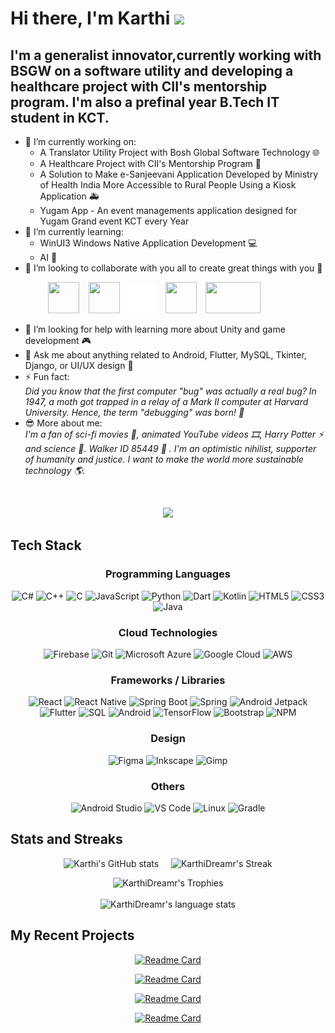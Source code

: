 # Hi there, I'm Karthi <img src="https://media.giphy.com/media/hvRJCLFzcasrR4ia7z/giphy.gif" width="30px">

## I'm a generalist innovator,currently working with BSGW on a software utility and developing a healthcare project with CII's mentorship program. I'm also a prefinal year B.Tech IT student in KCT.

- 🔭 I’m currently working on:
  - A Translator Utility Project with Bosh Global Software Technology 🌐
  - A Healthcare Project with CII's Mentorship Program 🏥
  - A Solution to Make e-Sanjeevani Application Developed by Ministry of Health India More Accessible to Rural People Using a Kiosk Application 🚑
  - Yugam App - An event managements application designed for Yugam Grand event KCT every Year
- 🌱 I’m currently learning:
  - WinUI3 Windows Native Application Development 💻
  - AI 🧠
- 👯 I’m looking to collaborate with you all to create great things with you 🙌
  
&emsp;&emsp;&emsp;&emsp; <a href="https://www.linkedin.com/in/karthidreamr/"><img src="https://logospng.org/download/linkedin/logo-linkedin-icon-4096.png" width="50" height="50" /></a>
&ensp;
<a href="https://stackexchange.com/users/25128898/karthidreamr"><img src="https://cdn2.iconfinder.com/data/icons/social-icons-color/512/stackoverflow-1024.png" width="50" height="50" /></a>  &ensp;
<a href="https://twitter.com/KarthiDreamr"><img src="twitter_white_very_small.png" width="43" height="46" /></a>
&ensp;
<a href="https://www.reddit.com/user/KarthiDreamr"><img src="https://www.elementaryos-fr.org/wp-content/uploads/2019/08/logo-reddit-600x600.png" width="50" height="50" /></a>
&ensp;
<a href="mailto:karthidreamr@gmail.com"><img src="https://logos-world.net/wp-content/uploads/2020/11/Gmail-Logo.png" width="88" height="50" /></a> 
- 🤔 I’m looking for help with learning more about Unity and game development 🎮
- 💬 Ask me about anything related to Android, Flutter, MySQL, Tkinter, Django, or UI/UX design 📱
- ⚡ Fun fact: <br>
   _Did you know that the first computer "bug" was actually a real bug? In 1947, a moth got trapped in a relay of a Mark II computer at Harvard University. Hence, the term "debugging" was born! 🐞_
- 😎 More about me: <br>
  _I'm a fan of sci-fi movies 🎥, animated YouTube videos 🎞️, Harry Potter ⚡ and science 🔬. Walker ID 85449 :guitar: . I'm an optimistic nihilist, supporter of humanity and justice. I want to make the world more sustainable technology 🌎._
  
</br>
<div align="center">
  
![](https://komarev.com/ghpvc/?username=KarthiDreamr&color=blueviolet)

</div>

  ## Tech Stack

<div align="center">

  ### Programming Languages
![C#](https://img.shields.io/badge/c%23-8A2BE2?logo=csharp&style=flat) ![C++](https://img.shields.io/badge/c++-%2300599C.svg?style=flat&logo=c%2B%2B&logoColor=white&color=044F88) ![C](https://img.shields.io/badge/c-%2300599C.svg?style=flat&logo=c&logoColor=white&color=8A2BE2) ![JavaScript](https://img.shields.io/badge/javascript-%23323330.svg?style=flat&logo=javascript&logoColor=F7DF1E) ![Python](https://img.shields.io/badge/python-3670A0?style=flat&logo=python&logoColor=ffdd54&color=306998) ![Dart](https://img.shields.io/badge/dart-%230175C2.svg?style=flat&logo=dart&logoColor=white&color=8B4513) ![Kotlin](https://img.shields.io/badge/kotlin-%230095D5.svg?style=flat&logo=kotlin&logoColor=white&color=FFD700) ![HTML5](https://img.shields.io/badge/html5-%23E34F26.svg?style=flat&logo=html5&logoColor=white&color=8A2BE2) ![CSS3](https://img.shields.io/badge/css3-%231572B6.svg?style=flat&logo=css3&logoColor=white&color=00FF00) ![Java](https://custom-icon-badges.demolab.com/badge/java-blue.svg?logo=java_logo&logoColor=white)

  ### Cloud Technologies
![Firebase](https://img.shields.io/badge/firebase-%23039BE5.svg?style=flat&logo=firebase&color=039be5) ![Git](https://img.shields.io/badge/git-%23F05033.svg?style=flat&logo=git&logoColor=white&color=F1502F) ![Microsoft Azure](https://img.shields.io/badge/microsoftazure-%230078D4.svg?style=flat&logo=microsoft-azure&logoColor=white&color=007FFF) ![Google Cloud](https://img.shields.io/badge/googlecloud-%234285F4.svg?style=flat&logo=google-cloud&logoColor=white&color=8A2BE2) ![AWS](https://img.shields.io/badge/aws-%23FF9900.svg?style=flat&logo=amazon-aws&logoColor=white&color=00FF00) 

  ### Frameworks / Libraries
![React](https://img.shields.io/badge/react-%2320232a.svg?style=flat&logo=react&logoColor=61DAFB0) ![React Native](https://img.shields.io/badge/react_native-%2320232a.svg?style=flat&logo=react&logoColor=61DAFB) ![Spring Boot](https://img.shields.io/badge/springboot-%236DB33F.svg?style=flat&logo=spring-boot&color=FFD700) ![Spring](https://img.shields.io/badge/spring-%236DB33F.svg?style=flat&logo=spring&logoColor=white&color=8A2BE2) ![Android Jetpack](https://img.shields.io/badge/Jetpack_Compose-%2300599C.svg?logo=jetpackcompose&color=00FF00) ![Flutter](https://img.shields.io/badge/Flutter-%2302569B.svg?style=flat&logo=Flutter&logoColor=white&color=FF4500) ![SQL](https://img.shields.io/badge/mysql-%2300f.svg?style=flat&logo=mysql&logoColor=white&color=8A2BE2)  ![Android](https://img.shields.io/badge/android-%233DDC84.svg?style=flat&logo=android&logoColor=white&color=FFD700) ![TensorFlow](https://img.shields.io/badge/TensorFlow-%23FF6F00.svg?style=flat&logo=TensorFlow&logoColor=white&color=8A2BE2) ![Bootstrap](https://img.shields.io/badge/bootstrap-%23563D7C.svg?style=flat&logo=bootstrap&logoColor=white) ![NPM](https://img.shields.io/badge/node.js-6DA55F?style=flat&logo=node.js&logoColor=white)

### Design
![Figma](https://img.shields.io/badge/figma-%23F24E1E.svg?style=flat&logo=figma&logoColor=white&color=00FF00) ![Inkscape](https://img.shields.io/badge/Inkscape-e0e0e0?style=flat&logo=inkscape&logoColor=080A13&color=FF4500) ![Gimp](https://img.shields.io/badge/Gimp-657D8B?style=flat&logo=gimp&logoColor=FFFFFF&color=8B4513)

  ### Others
 ![Android Studio](https://img.shields.io/badge/Android%20Studio-3DDC84.svg?style=flat&logo=android-studio&logoColor=white&color=8B4513) ![VS Code](https://img.shields.io/badge/Visual%20Studio%20Code-0078d7.svg?style=flat&logo=visual-studio-code&logoColor=white&color=FFD700)  ![Linux](https://img.shields.io/badge/linux-%23FCC624.svg?style=flat&logo=linux&logoColor=black&color=00FF00) ![Gradle](https://img.shields.io/badge/Gradle-02303A.svg?style=flat&logo=Gradle&logoColor=white)


</div>

## Stats and Streaks

<div align="center">
  
  ![Karthi's GitHub stats](https://github-readme-stats.vercel.app/api?username=karthidreamr&show_icons=true&show=prs_merged,prs_merged_percentage&theme=github_dark) &nbsp; &nbsp;
  ![KarthiDreamr's Streak](http://github-readme-streak-stats.herokuapp.com?user=KarthiDreamr&theme=github-dark&date_format=j%20M%5B%20Y%5D&border=FFFFFF&ring=4C8EDA&stroke=FFFFFF&dates=1D64D0)

  <!-- ![Karthi's Github Streak🔥 ](https://github-readme-streak-stats.herokuapp.com/?user=KarthiDreamr&theme=github-dark) -->
  ![KarthiDreamr's Trophies](https://github-profile-trophy.vercel.app/?username=KarthiDreamr&rank=-B&column=-1&no-frame=true&margin-w=10)  
  </br>
  ![KarthiDreamr's language stats](https://github-readme-stats.vercel.app/api/top-langs/?username=KarthiDreamr&theme=github_dark)
    
</div>

<!-- ## Top Languages

![Top Langs](https://github-readme-stats.vercel.app/api/top-langs/?username=karthidreamr&theme=github_dark) -->


## My Recent Projects

<div align="center">

[![Readme Card](https://github-readme-stats.vercel.app/api/pin/?username=karthidreamr&repo=DashNotes&theme=github_dark)](https://github.com/karthidreamr/DashNotes)

[![Readme Card](https://github-readme-stats.vercel.app/api/pin/?username=karthidreamr&repo=Graminconnect&theme=github_dark)](https://github.com/karthidreamr/Graminconnect)

[![Readme Card](https://github-readme-stats.vercel.app/api/pin/?username=karthidreamr&repo=UCare&theme=github_dark)](https://github.com/karthidreamr/UCare)

[![Readme Card](https://github-readme-stats.vercel.app/api/pin/?username=karthidreamr&repo=GyroSensing-Android-Jetpack&theme=github_dark)](https://github.com/karthidreamr/IT-KCT-Modern-Android-Development)

</div>
